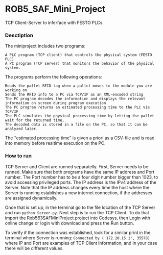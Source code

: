 # ROB5_SAF_Mini_Project
TCP Client-Server to inferface with FESTO PLCs

### Desctiption

The miniproject includes two programs:

    A PLC program (TCP client) that controls the physical system (FESTO PLC)
    A PC program (TCP server) that monitors the behavior of the physical system.

The programs perform the following operations:

    Reads the pallet RFID tag when a pallet moves to the module you are working on
    Sends the RFID info to a PC via TCP/IP as an XML-encoded string
    The PC program decodes the information and displays the relevant information on screen during program execution
    The PC program returns an estimated processing time to the PLC via TCP/IP
    The PLC simulates the physical processing time by letting the pallet wait for the returned time.
    The decoded data is stored in a file on the PC, so that it can be analyzed later.

The "estimated processing time" is given a priori as a CSV-file and is read into memory before realtime execution on the PC.

### How to run

TCP Server and Client are runned separatelly. First, Server needs to be runned. Make sure that both programs have the same IP address and Port number. The Port number has to be a four digit number bigger than 1023, to avoid accessing privileged ports. The IP address is the IPv4 address of the Server. Note that the IP address changes every time the host where the Server is running establishes a new internet connection, if the addresses are assigned dynamically.

Once that is set up, in the terminal go to the file location of the TCP Server and run `python Server.py`. Next step is to run the TCP Client. To do that import the Rob563SAFMiniProject.project into Codesys, then Login with online change or login with download and press the Run button. 

To verify if the connection was established, look for a similar print in the terminal where Server is running: `Connected by ('172.20.15.1', 35578)` where IP and Port are examples of TCP Client information, and in your case there will be different values. 
